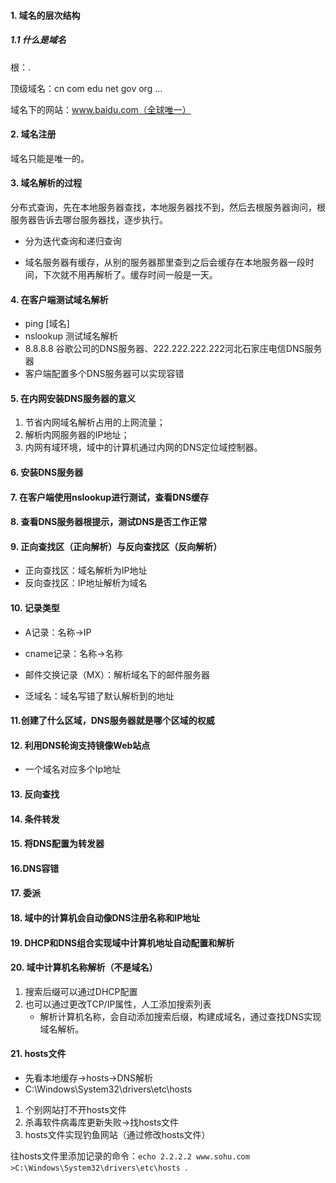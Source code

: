 #### 1. 域名的层次结构

##### 1.1 什么是域名

根：.

顶级域名：cn  com  edu  net  gov  org  ...

域名下的网站：www.baidu.com（全球唯一）



#### 2. 域名注册

域名只能是唯一的。



#### 3. 域名解析的过程

分布式查询，先在本地服务器查找，本地服务器找不到，然后去根服务器询问，根服务器告诉去哪台服务器找，逐步执行。

* 分为迭代查询和递归查询

* 域名服务器有缓存，从别的服务器那里查到之后会缓存在本地服务器一段时间，下次就不用再解析了。缓存时间一般是一天。



#### 4. 在客户端测试域名解析

* ping  [域名]
* nslookup 测试域名解析
* 8.8.8.8 谷歌公司的DNS服务器、222.222.222.222河北石家庄电信DNS服务器
* 客户端配置多个DNS服务器可以实现容错



#### 5. 在内网安装DNS服务器的意义

1. 节省内网域名解析占用的上网流量；
2. 解析内网服务器的IP地址；
3. 内网有域环境，域中的计算机通过内网的DNS定位域控制器。



#### 6. 安装DNS服务器



#### 7. 在客户端使用nslookup进行测试，查看DNS缓存



#### 8. 查看DNS服务器根提示，测试DNS是否工作正常



#### 9. 正向查找区（正向解析）与反向查找区（反向解析）

* 正向查找区：域名解析为IP地址
* 反向查找区：IP地址解析为域名



#### 10. 记录类型

* A记录：名称→IP

* cname记录：名称→名称

* 邮件交换记录（MX）：解析域名下的邮件服务器
* 泛域名：域名写错了默认解析到的地址 



#### 11.创建了什么区域，DNS服务器就是哪个区域的权威



#### 12. 利用DNS轮询支持镜像Web站点

* 一个域名对应多个Ip地址



#### 13. 反向查找



#### 14. 条件转发



#### 15. 将DNS配置为转发器



#### 16.DNS容错



#### 17. 委派



#### 18. 域中的计算机会自动像DNS注册名称和IP地址



#### 19. DHCP和DNS组合实现域中计算机地址自动配置和解析



#### 20. 域中计算机名称解析（不是域名）

1. 搜索后缀可以通过DHCP配置
2. 也可以通过更改TCP/IP属性，人工添加搜索列表
   * 解析计算机名称，会自动添加搜索后缀，构建成域名，通过查找DNS实现域名解析。



#### 21. hosts文件

* 先看本地缓存→hosts→DNS解析
* C:\Windows\System32\drivers\etc\hosts

1. 个别网站打不开hosts文件
2. 杀毒软件病毒库更新失败→找hosts文件
3. hosts文件实现钓鱼网站（通过修改hosts文件）

往hosts文件里添加记录的命令：`echo 2.2.2.2 www.sohu.com >C:\Windows\System32\drivers\etc\hosts `.





